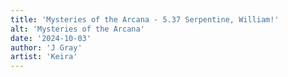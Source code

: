 ```yaml
---
title: 'Mysteries of the Arcana - 5.37 Serpentine, William!'
alt: 'Mysteries of the Arcana'
date: '2024-10-03'
author: 'J Gray'
artist: 'Keira'
---
```


